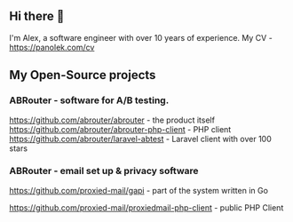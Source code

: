 ## Hi there 👋

I'm Alex, a software engineer with over 10 years of experience.
My CV - https://panolek.com/cv

## My Open-Source projects

### ABRouter - software for A/B testing. 
https://github.com/abrouter/abrouter - the product itself
https://github.com/abrouter/abrouter-php-client - PHP client
https://github.com/abrouter/laravel-abtest - Laravel client with over 100 stars


### ABRouter - email set up & privacy software
https://github.com/proxied-mail/gapi - part of the system written in Go

https://github.com/proxied-mail/proxiedmail-php-client - public PHP Client


<!--
**yatsenkolesh/yatsenkolesh** is a ✨ _special_ ✨ repository because its `README.md` (this file) appears on your GitHub profile.

Here are some ideas to get you started:

- 🔭 I’m currently working on ...
- 🌱 I’m currently learning ...
- 👯 I’m looking to collaborate on ...
- 🤔 I’m looking for help with ...
- 💬 Ask me about ...
- 📫 How to reach me: ...
- 😄 Pronouns: ...
- ⚡ Fun fact: ...
-->
